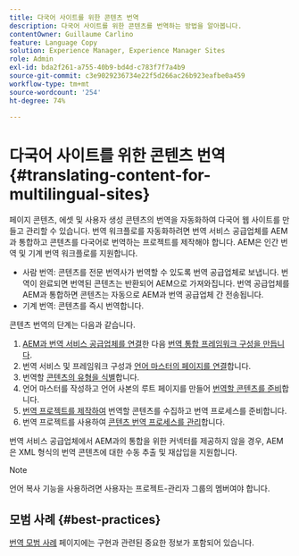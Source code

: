 ```yaml
---
title: 다국어 사이트를 위한 콘텐츠 번역
description: 다국어 사이트를 위한 콘텐츠를 번역하는 방법을 알아봅니다.
contentOwner: Guillaume Carlino
feature: Language Copy
solution: Experience Manager, Experience Manager Sites
role: Admin
exl-id: bda2f261-a755-40b9-bd4d-c783f7f7a4b9
source-git-commit: c3e9029236734e22f5d266ac26b923eafbe0a459
workflow-type: tm+mt
source-wordcount: '254'
ht-degree: 74%

---
```


# 다국어 사이트를 위한 콘텐츠 번역 {#translating-content-for-multilingual-sites}

페이지 콘텐츠, 에셋 및 사용자 생성 콘텐츠의 번역을 자동화하여 다국어 웹 사이트를 만들고 관리할 수 있습니다. 번역 워크플로를 자동화하려면 번역 서비스 공급업체를 AEM과 통합하고 콘텐츠를 다국어로 번역하는 프로젝트를 제작해야 합니다. AEM은 인간 번역 및 기계 번역 워크플로를 지원합니다.

* 사람 번역: 콘텐츠를 전문 번역사가 번역할 수 있도록 번역 공급업체로 보냅니다. 번역이 완료되면 번역된 콘텐츠는 반환되어 AEM으로 가져와집니다. 번역 공급업체를 AEM과 통합하면 콘텐츠는 자동으로 AEM과 번역 공급업체 간 전송됩니다.
* 기계 번역: 콘텐츠를 즉시 번역합니다.

콘텐츠 번역의 단계는 다음과 같습니다.

1. [AEM과 번역 서비스 공급업체를 연결](/help/sites-administering/tc-tic.md#connecting-to-a-translation-service-provider)한 다음 [번역 통합 프레임워크 구성을 만듭니다](/help/sites-administering/tc-tic.md).
1. 번역 서비스 및 프레임워크 구성과 [언어 마스터의 페이지를 연결](/help/sites-administering/tc-tic.md#configuring-pages-for-translation)합니다.
1. 번역할 [콘텐츠의 유형을 식별](/help/sites-administering/tc-rules.md)합니다.
1. 언어 마스터를 작성하고 언어 사본의 루트 페이지를 만들어 [번역할 콘텐츠를 준비](/help/sites-administering/tc-prep.md)합니다.
1. [번역 프로젝트를 제작하여](/help/sites-administering/tc-manage.md) 번역할 콘텐츠를 수집하고 번역 프로세스를 준비합니다.
1. 번역 프로젝트를 사용하여 [콘텐츠 번역 프로세스를 관리](/help/sites-administering/tc-manage.md)합니다.

번역 서비스 공급업체에서 AEM과의 통합을 위한 커넥터를 제공하지 않을 경우, AEM은 XML 형식의 번역 콘텐츠에 대한 수동 추출 및 재삽입을 지원합니다.

>[!NOTE]
>
>언어 복사 기능을 사용하려면 사용자는 프로젝트-관리자 그룹의 멤버여야 합니다.

## 모범 사례 {#best-practices}

[번역 모범 사례](/help/sites-administering/tc-bp.md) 페이지에는 구현과 관련된 중요한 정보가 포함되어 있습니다.
